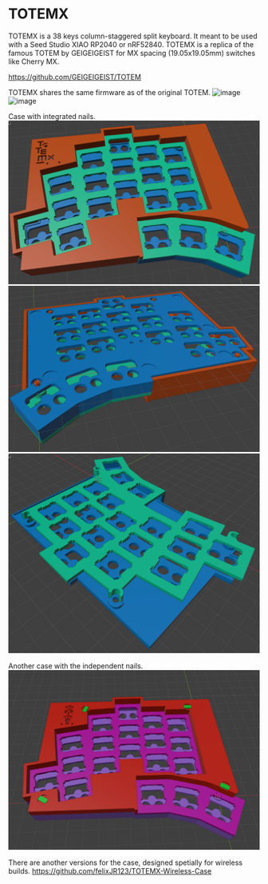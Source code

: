 # TOTEMX
TOTEMX is a 38 keys column-staggered split keyboard. It meant to be used with a Seed Studio XIAO RP2040 or nRF52840.
TOTEMX is a replica of the famous TOTEM by GEIGEIGEIST for MX spacing (19.05x19.05mm) switches like Cherry MX.

https://github.com/GEIGEIGEIST/TOTEM

TOTEMX shares the same firmware as of the original TOTEM.
![image](./Pictures/20230702.AZHIZHINOV.TOTEMX.00.png)
![image](./Pictures/20230702.AZHIZHINOV.TOTEMX.01.png)

Case with integrated nails.
![image](./Pictures/20250215.AZHIZHINOV.TOTEMX.00.png)
![image](./Pictures/20250215.AZHIZHINOV.TOTEMX.01.png)
![image](./Pictures/20250215.AZHIZHINOV.TOTEMX.02.png)

Another case with the independent nails.
![image](./Pictures/20250211.AZHIZHINOV.TOTEMX.00.png)

There are another versions for the case, designed spetially for wireless builds.
https://github.com/felixJR123/TOTEMX-Wireless-Case
